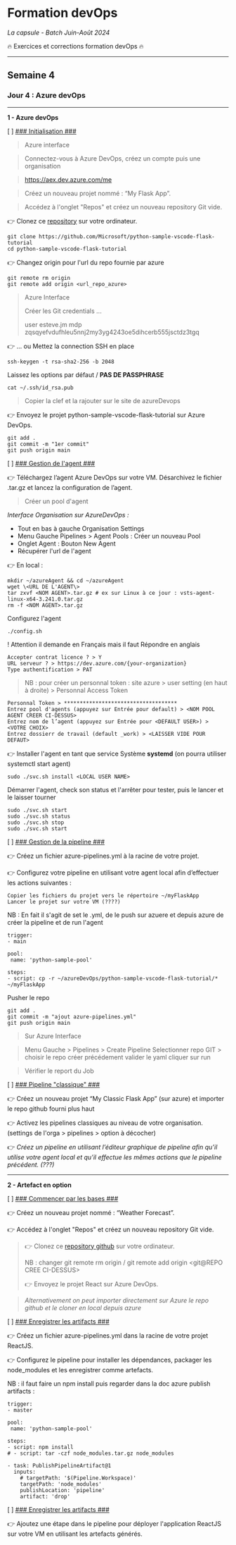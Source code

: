 # Formation devOps
_La capsule - Batch Juin-Août 2024_

:fire: Exercices et corrections formation devOps :fire:

---

## Semaine 4

### Jour 4 : Azure devOps ###

---

**1 - Azure devOps**



[ ] <ins>### Initialisation ###</ins>

> Azure interface

> Connectez-vous à Azure DevOps, créez un compte puis une organisation 

> https://aex.dev.azure.com/me

> Créez un nouveau projet nommé : “My Flask App”.

> Accédez à l'onglet "Repos" et créez un nouveau repository Git vide.


👉 Clonez ce [repository](https://github.com/Microsoft/python-sample-vscode-flask-tutorial) sur votre ordinateur.

```
git clone https://github.com/Microsoft/python-sample-vscode-flask-tutorial
cd python-sample-vscode-flask-tutorial
```

👉 Changez origin pour l'url du repo fournie par azure

```
git remote rm origin
git remote add origin <url_repo_azure>
```

>  Azure Interface
>
> Créer les Git credentials ...
>
> user esteve.jm
> mdp zqsqyefvdufhleu5nnj2my3yg4243oe5dihcerb555jsctdz3tgq
>

👉 ... ou Mettez la connection SSH en place

```
ssh-keygen -t rsa-sha2-256 -b 2048
```

Laissez les options par défaut / **PAS DE PASSPHRASE**

```
cat ~/.ssh/id_rsa.pub
```

> Copier la clef et la rajouter sur le site de azureDevops


👉 Envoyez le projet python-sample-vscode-flask-tutorial sur Azure DevOps.

```
git add .
git commit -m "1er commit"
git push origin main
```



[ ] <ins>### Gestion de l'agent ###</ins>


👉 Téléchargez l’agent Azure DevOps sur votre VM. Désarchivez le fichier .tar.gz et lancez la configuration de l’agent.

> Créer un pool d'agent
>
_Interface Organisation sur AzureDevOps :_
- Tout en bas à gauche Organisation Settings
- Menu Gauche Pipelines > Agent Pools : Créer un nouveau Pool
- Onglet Agent : Bouton New Agent
- Récupérer l'url de l'agent
>

👉 En local :

```
mkdir ~/azureAgent && cd ~/azureAgent
wget \<URL DE L'AGENT\>
tar zxvf <NOM AGENT>.tar.gz # ex sur Linux à ce jour : vsts-agent-linux-x64-3.241.0.tar.gz
rm -f <NOM AGENT>.tar.gz
```

Configurez l'agent 

```
./config.sh
```

! Attention il demande en Français mais il faut Répondre en anglais

```
Accepter contrat licence ? > Y
URL serveur ? > https://dev.azure.com/{your-organization}
Type authentification > PAT
```

> NB : pour créer un personnal token : site azure > user setting (en haut à droite) > Personnal Access Token

```
Personnal Token > ************************************
Entrez pool d'agents (appuyez sur Entrée pour default) > <NOM POOL AGENT CREER CI-DESSUS>
Entrez nom de l’agent (appuyez sur Entrée pour <DEFAULT USER>) >  <VOTRE CHOIX>
Entrez dossierr de travail (default _work) > <LAISSER VIDE POUR DEFAUT>
```

👉 Installer l'agent en tant que service Système **systemd** (on pourra utiliser systemctl start agent)

```
sudo ./svc.sh install <LOCAL USER NAME>
```

Démarrer l'agent, check son status et l'arrêter pour tester, puis le lancer et le laisser tourner

```
sudo ./svc.sh start
sudo ./svc.sh status
sudo ./svc.sh stop
sudo ./svc.sh start
```



[ ] <ins>### Gestion de la pipeline ###</ins>

👉 Créez un fichier azure-pipelines.yml à la racine de votre projet.

👉 Configurez votre pipeline en utilisant votre agent local afin d’effectuer les actions suivantes  :

    Copier les fichiers du projet vers le répertoire ~/myFlaskApp
    Lancer le projet sur votre VM (????)

NB : En fait il s'agit de set le .yml, de le push sur azuere et depuis azure de créer la pipeline et de run l'agent 

```
trigger:
- main

pool:
 name: 'python-sample-pool'

steps:
- script: cp -r ~/azureDevOps/python-sample-vscode-flask-tutorial/* ~/myFlaskApp
```

Pusher le repo 

```
git add .
git commit -m "ajout azure-pipelines.yml"
git push origin main
```

> Sur Azure Interface

> Menu Gauche > Pipelines > Create Pipeline
> Selectionner repo GIT > choisir le repo créer précédement
> valider le yaml
> cliquer sur run

> Vérifier le report du Job





[ ] <ins>### Pipeline "classique" ###</ins>

👉 Créez un nouveau projet “My Classic Flask App” (sur azure) et importer le repo github fourni plus haut

👉 Activez les pipelines classiques au niveau de votre organisation. (settings de l'orga > pipelines > option à décocher)

👉 _Créez un pipeline en utilisant l’éditeur graphique de pipeline afin qu’il utilise votre agent local et qu’il effectue les mêmes actions que le pipeline précédent. (???)_


---

**2 - Artefact en option**



[ ] <ins>### Commencer par les bases ###</ins>

👉 Créez un nouveau projet nommé : “Weather Forecast”.

👉 Accédez à l'onglet "Repos" et créez un nouveau repository Git vide.

>
> 👉 Clonez ce [repository github](https://github.com/Adedoyin-Emmanuel/react-weather-app) sur votre ordinateur.
>
>NB : changer git remote rm origin / git remote add origin <git@REPO CREE CI-DESSUS>
>
>👉 Envoyez le projet React sur Azure DevOps.

> _Alternativement on peut importer directement sur Azure le repo github et le cloner en local depuis azure_




[ ] <ins>### Enregistrer les artifacts ###</ins>

👉 Créez un fichier azure-pipelines.yml dans la racine de votre projet ReactJS.

👉 Configurez le pipeline pour installer les dépendances, packager les node_modules et les enregistrer comme artefacts.

NB : il faut faire un npm install puis regarder dans la doc azure publish artifacts :

```
trigger:
- master

pool:
 name: 'python-sample-pool'

steps:
- script: npm install 
# - script: tar -czf node_modules.tar.gz node_modules

- task: PublishPipelineArtifact@1
  inputs:
    # targetPath: '$(Pipeline.Workspace)'
    targetPath: 'node_modules'
    publishLocation: 'pipeline'
    artifact: 'drop'
```




[ ] <ins>### Enregistrer les artifacts ###</ins>


👉 Ajoutez une étape dans le pipeline pour déployer l'application ReactJS sur votre VM en utilisant les artefacts générés.
